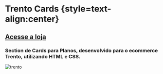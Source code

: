 # Trento Cards {style=text-align:center}
## [Acesse a loja](https://link-url-here.org)
### Section de Cards para Planos, desenvolvido para o ecommerce Trento, utilizando HTML e CSS.

![trento](https://user-images.githubusercontent.com/69046512/133527896-730de31b-79c7-48f5-b0f9-1150ee7f95d5.png)



